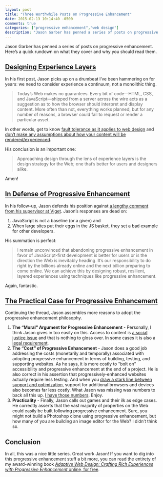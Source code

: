 ```yaml
---
layout: post
title: "Three Worthwhile Posts on Progressive Enhancement"
date: 2015-02-13 10:14:40 -0500
comments: true
categories: ["progressive enhancement","web design"]
description: "Jason Garber has penned a series of posts on progressive enhancement. Here’s a quick rundown on what they cover and why you should read them."
---
```


Jason Garber has penned a series of posts on progressive enhancement. Here’s a quick rundown on what they cover and why you should read them.

<!-- more -->

## [Designing Experience Layers](http://sixtwothree.org/posts/designing-experience-layers)

In his first post, Jason picks up on a drumbeat I’ve been hammering on for years: we need to consider experience a continuum, not a monolithic thing.

> Today’s Web makes no guarantees. Every bit of code—HTML, CSS, and JavaScript—shipped from a server across the wire acts as a suggestion as to how the browser should interpret and display content. More often than not, everything works planned, but for any number of reasons, a browser could fail to request or render a particular asset. 

In other words, get to know [fault tolerance as it applies to web design](http://adaptivewebdesign.info/1st-edition/chapter-1.html#adapt-or-die) and [don’t make any assumptions about how your content will be rendered/experienced](http://aaron-gustafson.com/notebook/a-fundamental-disconnect/).

His conclusion is an important one:

> Approaching design through the lens of experience layers is the design strategy for the Web; one that’s better for users and designers alike.

Amen!

## [In Defense of Progressive Enhancement](http://sixtwothree.org/posts/in-defense-of-progressive-enhancement)

In his follow-up, Jason defends his position against [a lengthy comment from his supervisor at Viget](http://viget.com/inspire/designing-experience-layers#comment-1847156038). Jason’s responses are dead on:

1. JavaScript is not a baseline (or a given) and
2. When large sites put their eggs in the JS basket, they set a bad example for other developers.

His summation is perfect: 

> I remain unconvinced that abandoning progressive enhancement in favor of JavaScript-first development is better for users or is the direction the Web is inevitably heading. It’s our responsibility to do right by the billions already online and the next billion preparing to come online. We can achieve this by designing robust, resilient, layered experiences using techniques like progressive enhancement.

Again, fantastic.

## [The Practical Case for Progressive Enhancement](http://sixtwothree.org/posts/the-practical-case-for-progressive-enhancement)

Continuing the thread, Jason assembles more reasons to adopt the progressive enhancement philosophy.

1. **The “Moral” Argument for Progressive Enhancement** - Personally, I think Jason gives in too easily on this. Access to content is [a social justice issue](http://www.pewinternet.org/topics/digital-divide/) and that is nothing to gloss over. In some cases it is also a [legal requirement](http://www.section508.gov/). 
2. **The “Cost” of Progressive Enhancement** - Jason does a good job addressing the costs (monetarily and temporally) associated with adopting progressive enhancement in terms of building, testing, and supporting websites. As he says, it is more costly to "bolt on" accessibility and progressive enhancement at the end of a project. He is also correct in his assertion that progressively-enhanced websites actually require less testing. And when you [draw a stark line between support and optimization](http://bradfrost.com/blog/mobile/support-vs-optimization/), support for additional browsers and devices also becomes far less costly. What Jason was missing was numbers to back all this up. [I have those numbers](blog.easy-designs.net/archives/the-true-cost-of-progressive-enhancement/). Enjoy.
3. **Practicality** - Finally, Jason calls out games and their ilk as edge cases. He correctly asserts that the vast majority of properties on the Web could easily be built following progressive enhancement. Sure, you might not build a Photoshop clone using progressive enhancement, but how many of you are building an image editor for the Web? I didn’t think so.

## Conclusion

In all, this was a nice little series. Great work Jason! If you want to dig into this progressive enhancement stuff a bit more, you can read the entirety of my award-winning book [<cite>Adaptive Web Design: Crafting Rich Experiences with Progressive Enhancement</cite> online, for free](http://adaptivewebdesign.info/1st-edition/).